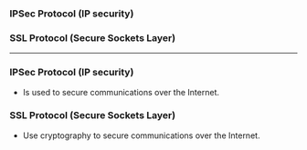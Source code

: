 ### IPSec Protocol (IP security)
### SSL Protocol (Secure Sockets Layer)


-----------------------------------------

### IPSec Protocol (IP security)

* Is used to secure communications over the Internet.

### SSL Protocol (Secure Sockets Layer)

* Use cryptography to secure communications over the Internet.

